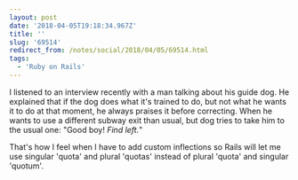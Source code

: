 ```yaml
---
layout: post
date: '2018-04-05T19:18:34.967Z'
title: ''
slug: '69514'
redirect_from: /notes/social/2018/04/05/69514.html
tags:
  - 'Ruby on Rails'
---
```

I listened to an interview recently with a man talking about his guide dog. He explained that if the dog does what it&#39;s trained to do, but not what he wants it to do at that moment, he always praises it before correcting. When he wants to use a different subway exit than usual, but dog tries to take him to the usual one: &quot;Good boy! *Find left.*&quot;

That&#39;s how I feel when I have to add custom inflections so Rails will let me use singular &#39;quota&#39; and plural &#39;quotas&#39; instead of plural &#39;quota&#39; and singular &#39;quotum&#39;.
